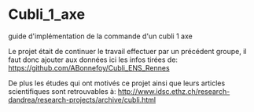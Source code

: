 # Cubli_1_axe
guide d'implémentation de la commande d'un cubli 1 axe

Le projet était de continuer le travail effectuer par un précédent groupe, il faut donc ajouter aux données ici les infos tirées de:
https://github.com/ABonnefoy/Cubli_ENS_Rennes

De plus les études qui ont motivés ce projet ainsi que leurs articles scientifiques sont retrouvables à:
http://www.idsc.ethz.ch/research-dandrea/research-projects/archive/cubli.html

